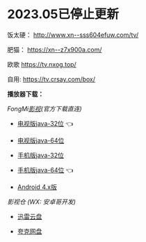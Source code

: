 # 2023.05已停止更新

饭太硬： http://www.xn--sss604efuw.com/tv/  

肥猫： https://xn--z7x900a.com/

欧歌 https://tv.nxog.top/

自用: https://tv.crsay.com/box/  


**播放器下载：**

*FongMi[影](https://github.com/FongMi/Release)[视](https://my.t4tv.hz.cz/)(官方下载直连)*  

- [电视版java-32位](https://tv.crsay.com/dl/?fmtv32) :point_left:  

- [电视版java-64位](https://tv.crsay.com/dl/?fmtv64)  

- [手机版java-32位](https://tv.crsay.com/dl/?fmsj32)  

- [手机版java-64位](https://tv.crsay.com/dl/?fmsj64) :point_left:     

- [Android 4.x版](https://tv.crsay.com/dl/?fm4x)    
  

*影视仓  (WX: 安卓哥开发)*

- [迅雷云盘](https://tv.crsay.com/dl/?yscxl)
  
- [夸克网盘](https://tv.crsay.com/dl/?ysckk)  
